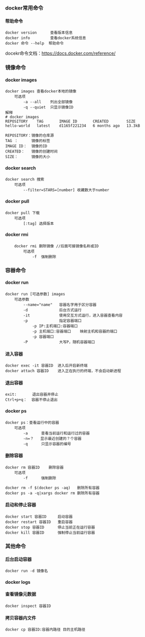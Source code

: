 ### docker常用命令

#### 帮助命令
    docker version      查看版本信息
    docker info         查看docker系统信息
    docker 命令 --help  帮助命令

docekr命令文档：https://docs.docker.com/reference/



### 镜像命令
#### docker images
    docker images 查看docker本地的镜像
        可选项
            -a --all    列出全部镜像
            -q --quiet  只显示镜像ID
    解释
    # docker images
    REPOSITORY    TAG       IMAGE ID       CREATED        SIZE
    hello-world   latest    d1165f221234   6 months ago   13.3kB

    REPOSITORY：镜像的仓库源
    TAG ：      镜像的标签
    IMAGE ID：  镜像的ID
    CREATED：   镜像的创建时间
    SIZE：      镜像的大小

#### docker search 
    docker search 搜索
        可选项
            --filter=STARS=[number] 收藏数大于number

#### docker pull 
    docker pull 下载
        可选项
            [:tag] 选择版本

#### docker rmi 
        docker rmi 删除镜像 //后面可接镜像名称或ID
            可选项
                -f  强制删除

### 容器命令
#### docker run
    docker run [可选参数] images
        可选参数
            --name="name"   容器名字用于区分容器
            -d              后台方式运行
            -it             使用交互方式运行，进入容器查看内容
            -p              指定容器端口
                -p IP:主机端口:容器端口
                -p 主机端口:容器端口    映射主机和容器的端口
                -p 容器端口
            -P              大写P，随机容器端口

#### 进入容器 
    docker exec -it 容器ID  进入后开启新终端
    docker attach 容器ID    进入正在执行的终端，不会启动新进程
        
#### 退出容器
    exit:       退出容器并停止
    Ctrl+p+q：  容器不停止退出

#### docker ps
    docker ps：查看运行中的容器
        可选项
            -a      查看当前运行和运行过的容器
            -n=？   显示最近创建的？个容器     
            -q      只显示容器的编号  

#### 删除容器
    docker rm 容器ID    删除容器
        可选项
            -f      强制删除

    docker rm -f $(docker ps -aq)   删除所有容器
    docker ps -a -q|xargs docker rm 删除所有容器

#### 启动和停止容器
    docker start 容器ID     启动容器
    docker restart 容器ID   重启容器
    docker stop 容器ID      停止当前正在运行容器
    docker kill 容器ID      强制停止当前运行容器




### 其他命令
#### 后台启动容器
    docker run -d 镜像名

#### docker logs

#### 查看镜像元数据
    docker inspect 容器ID

#### 拷贝容器内文件
    docker cp 容器ID:容器内路径 目的主机路径